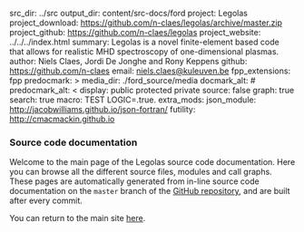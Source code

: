 src_dir: ../src
output_dir: content/src-docs/ford
project: Legolas
project_download: https://github.com/n-claes/legolas/archive/master.zip
project_github: https://github.com/n-claes/legolas
project_website: ../../../index.html
summary: Legolas is a novel finite-element based code that allows for
         realistic MHD spectroscopy of one-dimensional plasmas.
author: Niels Claes, Jordi De Jonghe and Rony Keppens
github: https://github.com/n-claes
email: niels.claes@kuleuven.be
fpp_extensions: fpp
predocmark: >
media_dir: ./ford_source/media
docmark_alt: #
predocmark_alt: <
display: public
         protected
         private
source: false
graph: true
search: true
macro: TEST
       LOGIC=.true.
extra_mods: json_module: http://jacobwilliams.github.io/json-fortran/
            futility: http://cmacmackin.github.io

### Source code documentation
Welcome to the main page of the Legolas source code documentation.
Here you can browse all the different source files, modules and call graphs.
These pages are automatically generated from in-line source code documentation
on the `master` branch of the [GitHub repository](https://github.com/n-claes/legolas),
and are built after every commit.

You can return to the main site [here](../index.html).

